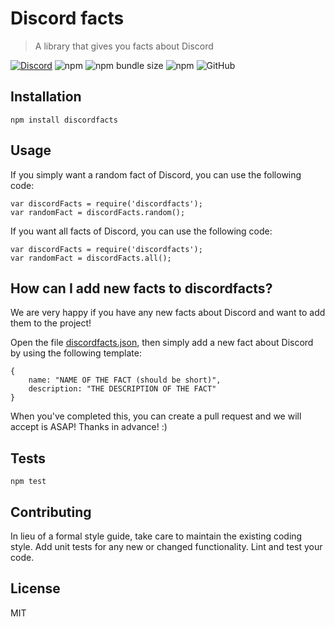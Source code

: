 # Discord facts

> A library that gives you facts about Discord

[![Discord](https://discordapp.com/api/guilds/352896116812939264/widget.png)](https://lenoxbot.com/discord)
![npm](https://img.shields.io/npm/v/discordfacts.svg)
![npm bundle size](https://img.shields.io/bundlephobia/min/discordbots.svg)
![npm](https://img.shields.io/npm/dt/discordfacts.svg)
![GitHub](https://img.shields.io/github/license/monkeyyy11/discordfacts.svg)

## Installation

    npm install discordfacts

## Usage

If you simply want a random fact of Discord, you can use the following code:

    var discordFacts = require('discordfacts');
    var randomFact = discordFacts.random();

If you want all facts of Discord, you can use the following code:

    var discordFacts = require('discordfacts');
    var randomFact = discordFacts.all();

## How can I add new facts to discordfacts?

We are very happy if you have any new facts about Discord and want to add them to the project!

Open the file [discordfacts.json](https://github.com/Monkeyyy11/discordfacts/blob/master/discordfacts.json), then simply add a new fact about Discord by using the following template:

    {
        name: "NAME OF THE FACT (should be short)",
        description: "THE DESCRIPTION OF THE FACT"
    }

When you've completed this, you can create a pull request and we will accept is ASAP!
Thanks in advance! :)

## Tests

  `npm test`

## Contributing

In lieu of a formal style guide, take care to maintain the existing coding style. Add unit tests for any new or changed functionality. Lint and test your code.

## License

MIT